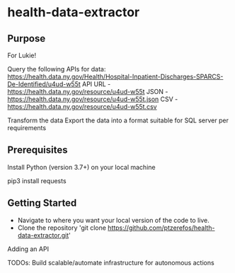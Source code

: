 # health-data-extractor

## Purpose
For Lukie!

Query the following APIs for data:
https://health.data.ny.gov/Health/Hospital-Inpatient-Discharges-SPARCS-De-Identified/u4ud-w55t
  API URL - https://health.data.ny.gov/resource/u4ud-w55t
        JSON - https://health.data.ny.gov/resource/u4ud-w55t.json
        CSV  - https://health.data.ny.gov/resource/u4ud-w55t.csv

Transform the data
Export the data into a format suitable for SQL server per requirements


## Prerequisites
Install Python (version 3.7+) on your local machine

pip3 install requests

## Getting Started
- Navigate to where you want your local version of the code to live.
- Clone the repository
    'git clone https://github.com/ptzerefos/health-data-extractor.git'


Adding an API

TODOs:
Build scalable/automate infrastructure for autonomous actions
